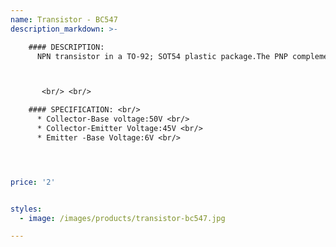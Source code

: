 ```yaml
---
name: Transistor - BC547
description_markdown: >-

    #### DESCRIPTION:
      NPN transistor in a TO-92; SOT54 plastic package.The PNP complements are BC556 and BC557.It is used in switching and amplification.



       <br/> <br/>

    #### SPECIFICATION: <br/>
      * Collector-Base voltage:50V <br/>
      * Collector-Emitter Voltage:45V <br/>
      * Emitter -Base Voltage:6V <br/>




price: '2'


styles:
  - image: /images/products/transistor-bc547.jpg

---
```

